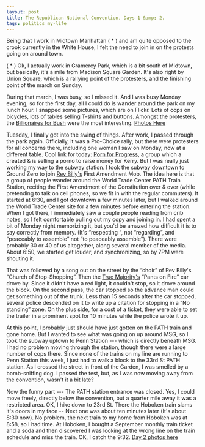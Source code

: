 ```yaml
---
layout: post
title: The Republican National Convention, Days 1 &amp; 2.
tags: politics my-life
---
```

Being that I work in Midtown Manhattan ( * ) and am quite opposed to the crook currently in the White House, I felt the need to join in on the protests going on around town.

( * ) Ok, I actually work in Gramercy Park, which is a bit south of Midtown, but basically, it's a mile from Madison Square Garden.  It's also right by Union Square, which is a rallying point of the protesters, and the finishing point of the march on Sunday.

During that march, I was busy, so I missed it.  And I was busy Monday evening, so for the first day, all I could do is wander around the park on my lunch hour.  I snapped some pictures, which are on Flickr. Lots of cops on bicycles, lots of tables selling T-shirts and buttons.  Amongst the protesters, the [Billionaires for Bush](http://www.BillionairesforBush.com) were the most interesting. [Photos Here](http://flic.kr/s/aHsjFqbD5d)

Tuesday, I finally got into the swing of things.  After work, I passed through the park again. Officially, it was a Pro-Choice rally, but there were protesters for all concerns there, including one woman I saw on Monday, now at a different table. Cool link for today: [Porn for Progress](http://www.PornforProgress.com), a group which a created & is selling a porno to raise money for Kerry.  But I was really just working my way to the subway station.  I took the subway downtown to Ground Zero to join [Rev Billy's](http://www.revbilly.com) First Amendment Mob.  The idea here is that a group of people wander around the World Trade Center PATH Train Station, reciting the First Amendment of the Constitution over & over (while pretending to talk on cell phones, so we fit in with the regular commuters). It started at 6:30, and I got downtown a few minutes later, but I walked around the World Trade Center site for a few minutes before entering the station.  When I got there, I immediately saw a couple people reading from crib notes, so I felt comfortable pulling out my copy and joining in.  I had spent a bit of Monday night memorizing it, but you'd be amazed how difficult it is to say correctly from memory.  (It's &#8220;respecting &#8220;, not &#8220;regarding&#8221;, and &#8220;peaceably to assemble&#8221; not &#8220;to peaceably assemble&#8221;). There were probably 30 or 40 of us altogether, along several member of the media.  About 6:50, we started get louder, and synchronizing, so by 7PM were shouting it.

That was followed by a song out on the street by the &#8220;choir&#8221; of Rev Billy's &#8220;Church of Stop-Shopping&#8221;.  Then the [True Majority's](http://www.TrueMajority.org) &#8220;Pants on Fire&#8221; car drove by. Since it didn't have a red light, it couldn't stop, so it drove around the block.  On the second pass, the car stopped so the advance man could get something out of the trunk.  Less than 15 seconds after the car stopped, several police descended on it to write up a citation for stopping in a &#8220;No standing&#8221; zone.  On the plus side, for a cost of a ticket, they were able to set the trailer in a prominent spot for 10 minutes while the police wrote it up.

At this point, I probably just should have just gotten on the PATH train and gone home. But I wanted to see what was going on up around MSG, so I took the subway uptown to Penn Station --- which is directly beneath MSG. I had no problem moving through the station, though there were a large number of cops there. Since none of the trains on my line are running to Penn Station this week, I just had to walk a block to the 33rd St PATH station. As I crossed the street in front of the Garden, I was smelled by a bomb-sniffing dog.  I passed the test, but, as I was now moving away from the convention, wasn't it a bit late?

Now the funny part --- The PATH station entrance was closed. Yes, I could move freely, directly below the convention, but a quarter mile away it was a restricted area. OK, I hike down to 23rd St.  There the Hoboken train slams it's doors in my face -- Next one was about ten minutes later (It's about 8:30 now).  No problem, the next train to my home from Hoboken was at 8:58, so I had time.  At Hoboken, I bought a September monthly train ticket and a soda and then discovered I was looking at the wrong line on the train schedule and miss the train.  OK, I catch the 9:32.   [Day 2 photos here](http://flic.kr/s/aHsjFqbD5b)

